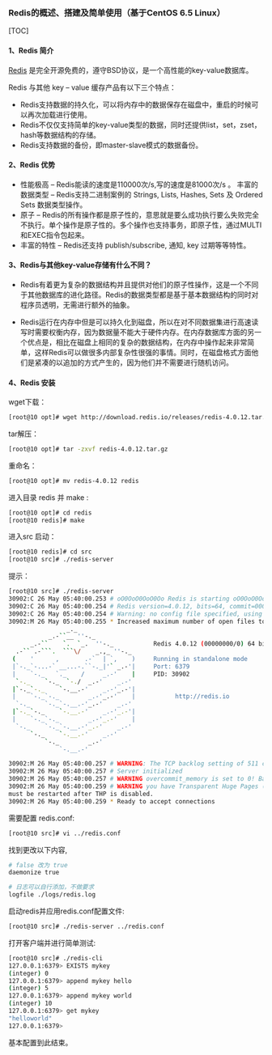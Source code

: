 ### Redis的概述、搭建及简单使用（基于CentOS 6.5 Linux）

[TOC]



####  1、Redis 简介

[Redis](https://redis.io/) 是完全开源免费的，遵守BSD协议，是一个高性能的key-value数据库。

Redis 与其他 key – value 缓存产品有以下三个特点：

- Redis支持数据的持久化，可以将内存中的数据保存在磁盘中，重启的时候可以再次加载进行使用。
- Redis不仅仅支持简单的key-value类型的数据，同时还提供list，set，zset，hash等数据结构的存储。
- Redis支持数据的备份，即master-slave模式的数据备份。

#### 2、Redis 优势

- 性能极高 – Redis能读的速度是110000次/s,写的速度是81000次/s 。
  丰富的数据类型 – Redis支持二进制案例的 Strings, Lists, Hashes, Sets 及 Ordered Sets 数据类型操作。
- 原子 – Redis的所有操作都是原子性的，意思就是要么成功执行要么失败完全不执行。单个操作是原子性的。多个操作也支持事务，即原子性，通过MULTI和EXEC指令包起来。
- 丰富的特性 – Redis还支持 publish/subscribe, 通知, key 过期等等特性。

#### 3、Redis与其他key-value存储有什么不同？

- Redis有着更为复杂的数据结构并且提供对他们的原子性操作，这是一个不同于其他数据库的进化路径。Redis的数据类型都是基于基本数据结构的同时对程序员透明，无需进行额外的抽象。

  

- Redis运行在内存中但是可以持久化到磁盘，所以在对不同数据集进行高速读写时需要权衡内存，因为数据量不能大于硬件内存。在内存数据库方面的另一个优点是，相比在磁盘上相同的复杂的数据结构，在内存中操作起来非常简单，这样Redis可以做很多内部复杂性很强的事情。同时，在磁盘格式方面他们是紧凑的以追加的方式产生的，因为他们并不需要进行随机访问。

#### 4、Redis 安装

wget下载：

```bash
[root@10 opt]# wget http://download.redis.io/releases/redis-4.0.12.tar.gz
```

tar解压：

```bash
[root@10 opt]# tar -zxvf redis-4.0.12.tar.gz
```

重命名：

```bash
[root@10 opt]# mv redis-4.0.12 redis
```

进入目录 redis 并 make :

```bash
[root@10 opt]# cd redis
[root@10 redis]# make
```

进入src 启动：

```bash
[root@10 redis]# cd src
[root@10 src]# ./redis-server
```

提示：

```bash
[root@10 src]# ./redis-server 
30902:C 26 May 05:40:00.253 # oO0OoO0OoO0Oo Redis is starting oO0OoO0OoO0Oo
30902:C 26 May 05:40:00.254 # Redis version=4.0.12, bits=64, commit=00000000, modified=0, pid=30902, just started
30902:C 26 May 05:40:00.254 # Warning: no config file specified, using the default config. In order to specify a config file use ./redis-server /path/to/redis.conf
30902:M 26 May 05:40:00.255 * Increased maximum number of open files to 10032 (it was originally set to 1024).
                _._                                                  
           _.-``__ ''-._                                             
      _.-``    `.  `_.  ''-._           Redis 4.0.12 (00000000/0) 64 bit
  .-`` .-```.  ```\/    _.,_ ''-._                                   
 (    '      ,       .-`  | `,    )     Running in standalone mode
 |`-._`-...-` __...-.``-._|'` _.-'|     Port: 6379
 |    `-._   `._    /     _.-'    |     PID: 30902
  `-._    `-._  `-./  _.-'    _.-'                                   
 |`-._`-._    `-.__.-'    _.-'_.-'|                                  
 |    `-._`-._        _.-'_.-'    |           http://redis.io        
  `-._    `-._`-.__.-'_.-'    _.-'                                   
 |`-._`-._    `-.__.-'    _.-'_.-'|                                  
 |    `-._`-._        _.-'_.-'    |                                  
  `-._    `-._`-.__.-'_.-'    _.-'                                   
      `-._    `-.__.-'    _.-'                                       
          `-._        _.-'                                           
              `-.__.-'                                               

30902:M 26 May 05:40:00.257 # WARNING: The TCP backlog setting of 511 cannot be enforced because /proc/sys/net/core/somaxconn is set to the lower value of 128.
30902:M 26 May 05:40:00.257 # Server initialized
30902:M 26 May 05:40:00.257 # WARNING overcommit_memory is set to 0! Background save may fail under low memory condition. To fix this issue add 'vm.overcommit_memory = 1' to /etc/sysctl.conf and then reboot or run the command 'sysctl vm.overcommit_memory=1' for this to take effect.
30902:M 26 May 05:40:00.259 # WARNING you have Transparent Huge Pages (THP) support enabled in your kernel. This will create latency and memory usage issues with Redis. To fix this issue run the command 'echo never > /sys/kernel/mm/transparent_hugepage/enabled' as root, and add it to your /etc/rc.local in order to retain the setting after a reboot. Redis # Redis configuration file example.
must be restarted after THP is disabled.
30902:M 26 May 05:40:00.259 * Ready to accept connections
```

需要配置 redis.conf:

```bash
[root@10 src]# vi ../redis.conf
```

找到更改以下内容,

```bash
# false 改为 true
daemonize true

# 日志可以自行添加，不做要求
logfile ./logs/redis.log 
```

启动redis并应用redis.conf配置文件:

```bash
[root@10 src]# ./redis-server ../redis.conf
```

打开客户端并进行简单测试:

```bash
[root@10 src]# ./redis-cli
127.0.0.1:6379> EXISTS mykey
(integer) 0 
127.0.0.1:6379> append mykey hello
(integer) 5
127.0.0.1:6379> append mykey world
(integer) 10
127.0.0.1:6379> get mykey
"helloworld"
127.0.0.1:6379> 
```

基本配置到此结束。

